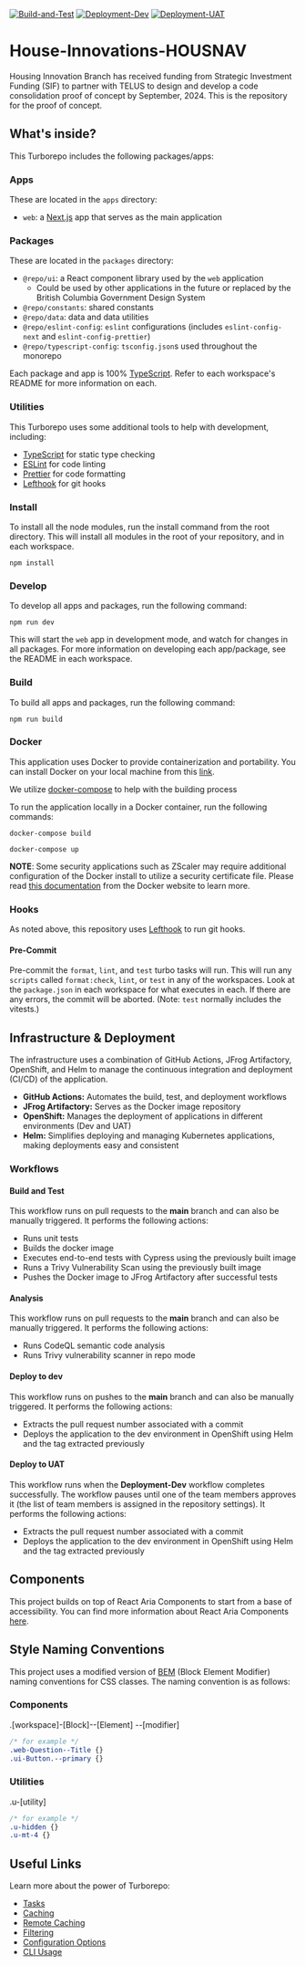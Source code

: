 <!-- PROJECT SHIELDS -->
[![Build-and-Test](https://github.com/bcgov/House-Innovations-HOUSNAV/actions/workflows/build-and-test.yml/badge.svg)](https://github.com/bcgov/House-Innovations-HOUSNAV/actions/workflows/build-and-test.yml/)
[![Deployment-Dev](https://github.com/bcgov/House-Innovations-HOUSNAV/actions/workflows/deploy-dev.yml/badge.svg)](https://github.com/bcgov/House-Innovations-HOUSNAV/actions/workflows/deploy-dev.yml/)
[![Deployment-UAT](https://github.com/bcgov/House-Innovations-HOUSNAV/actions/workflows/deploy-uat.yml/badge.svg)](https://github.com/bcgov/House-Innovations-HOUSNAV/actions/workflows/deploy-uat.yml/)

# House-Innovations-HOUSNAV

Housing Innovation Branch has received funding from Strategic Investment Funding (SIF) to partner with TELUS to design and develop a code consolidation proof of concept by September, 2024. This is the repository for the proof of concept.

## What's inside?

This Turborepo includes the following packages/apps:

### Apps

These are located in the `apps` directory:

- `web`: a [Next.js](https://nextjs.org/) app that serves as the main application

### Packages

These are located in the `packages` directory:

- `@repo/ui`: a React component library used by the `web` application
  - Could be used by other applications in the future or replaced by the British Columbia Government Design System
- `@repo/constants`: shared constants
- `@repo/data`: data and data utilities
- `@repo/eslint-config`: `eslint` configurations (includes `eslint-config-next` and `eslint-config-prettier`)
- `@repo/typescript-config`: `tsconfig.json`s used throughout the monorepo

Each package and app is 100% [TypeScript](https://www.typescriptlang.org/). Refer to each workspace's README for more information on each.

### Utilities

This Turborepo uses some additional tools to help with development, including:

- [TypeScript](https://www.typescriptlang.org/) for static type checking
- [ESLint](https://eslint.org/) for code linting
- [Prettier](https://prettier.io) for code formatting
- [Lefthook](https://github.com/evilmartians/lefthook) for git hooks

### Install

To install all the node modules, run the install command from the root directory. This will install all modules in the root of your repository, and in each workspace.

```
npm install
```

### Develop

To develop all apps and packages, run the following command:

```
npm run dev
```

This will start the `web` app in development mode, and watch for changes in all packages. For more information on developing each app/package, see the README in each workspace.

### Build

To build all apps and packages, run the following command:

```
npm run build
```

### Docker

This application uses Docker to provide containerization and portability. You can install Docker on your local
machine from this [link](https://docs.docker.com/engine/install/).

We utilize [docker-compose](https://docs.docker.com/compose/) to help with the building process

To run the application locally in a Docker container, run the following commands:

```
docker-compose build
```

```
docker-compose up
```

**NOTE**: Some security applications such as ZScaler may require additional configuration of the Docker install to 
utilize a security certificate file. Please read [this documentation](https://docs.docker.com/engine/security/certificates/) 
from the Docker website to learn more.

### Hooks

As noted above, this repository uses [Lefthook](https://github.com/evilmartians/lefthook) to run git hooks.

#### Pre-Commit

Pre-commit the `format`, `lint`, and `test` turbo tasks will run. This will run any `scripts` called `format:check`, `lint`, or `test` in any of the workspaces. Look at the `package.json` in each workspace for what executes in each. If there are any errors, the commit will be aborted. (Note: `test` normally includes the vitests.)

## Infrastructure & Deployment
The infrastructure uses a combination of GitHub Actions, JFrog Artifactory, OpenShift, and Helm to manage the continuous integration and deployment (CI/CD) of the application.
- **GitHub Actions:** Automates the build, test, and deployment workflows
- **JFrog Artifactory:** Serves as the Docker image repository
- **OpenShift:** Manages the deployment of applications in different environments (Dev and UAT)
- **Helm:** Simplifies deploying and managing Kubernetes applications, making deployments easy and consistent
### Workflows
#### Build and Test
This workflow runs on pull requests to the **main** branch and can also be manually triggered. It performs the following actions:
- Runs unit tests
- Builds the docker image
- Executes end-to-end tests with Cypress using the previously built image
- Runs a Trivy Vulnerability Scan using the previously built image
- Pushes the Docker image to JFrog Artifactory after successful tests
#### Analysis
This workflow runs on pull requests to the **main** branch and can also be manually triggered. It performs the following actions:
- Runs CodeQL semantic code analysis
- Runs Trivy vulnerability scanner in repo mode
#### Deploy to dev
This workflow runs on pushes to the **main** branch and can also be manually triggered. It performs the following actions:
- Extracts the pull request number associated with a commit
- Deploys the application to the dev environment in OpenShift using Helm and the tag extracted previously
#### Deploy to UAT
This workflow runs when the **Deployment-Dev** workflow completes successfully. The workflow pauses until one of the team members approves it (the list of team members is assigned in the repository settings). It performs the following actions:
- Extracts the pull request number associated with a commit
- Deploys the application to the dev environment in OpenShift using Helm and the tag extracted previously

## Components

This project builds on top of React Aria Components to start from a base of accessibility. You can find more information about React Aria Components [here](https://react-spectrum.adobe.com/react-aria/getting-started.html).

## Style Naming Conventions

This project uses a modified version of [BEM](http://getbem.com/naming/) (Block Element Modifier) naming conventions for CSS classes. The naming convention is as follows:

### Components
.[workspace]-[Block]--[Element] --[modifier]

```css
/* for example */
.web-Question--Title {}
.ui-Button.--primary {}
```

### Utilities
.u-[utility]

```css
/* for example */
.u-hidden {}
.u-mt-4 {}
```




## Useful Links

Learn more about the power of Turborepo:

- [Tasks](https://turbo.build/repo/docs/core-concepts/monorepos/running-tasks)
- [Caching](https://turbo.build/repo/docs/core-concepts/caching)
- [Remote Caching](https://turbo.build/repo/docs/core-concepts/remote-caching)
- [Filtering](https://turbo.build/repo/docs/core-concepts/monorepos/filtering)
- [Configuration Options](https://turbo.build/repo/docs/reference/configuration)
- [CLI Usage](https://turbo.build/repo/docs/reference/command-line-reference)
